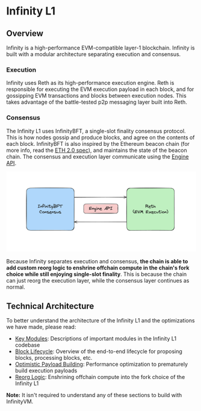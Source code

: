 # Infinity L1

## Overview

Infinity is a high-performance EVM-compatible layer-1 blockchain. Infinity is built with a modular architecture separating execution and consensus.

### Execution

Infinity uses Reth as its high-performance execution engine. Reth is responsible for executing the EVM execution payload in each block, and for gossipping EVM transactions and blocks between execution nodes. This takes advantage of the battle-tested p2p messaging layer built into Reth.

### Consensus

The Infinity L1 uses InfinityBFT, a single-slot finality consensus protocol. This is how nodes gossip and produce blocks, and agree on the contents of each block. InfinityBFT is also inspired by the Ethereum beacon chain (for more info, read the [ETH 2.0 spec](https://eth2book.info/capella/part3/containers/state/)), and maintains the state of the beacon chain. The consensus and execution layer communicate using the [Engine API](https://hackmd.io/@danielrachi/engine_api).

![infinity overview](../assets/infinity-overview.png)

Because Infinity separates execution and consensus, **the chain is able to add custom reorg logic to enshrine offchain compute in the chain's fork choice while still enjoying single-slot finality**. This is because the chain can just reorg the execution layer, while the consensus layer continues as normal.

## Technical Architecture

To better understand the architecture of the Infinity L1 and the optimizations we have made, please read:

- [Key Modules](./modules.md): Descriptions of important modules in the Infinity L1 codebase
- [Block Lifecycle](./lifecycle.md): Overview of the end-to-end lifecycle for proposing blocks, processing blocks, etc.
- [Optimistic Payload Building](./optimistic-payload.md): Performance optimization to prematurely build execution payloads
- [Reorg Logic](./reorg.md): Enshrining offchain compute into the fork choice of the Infinity L1

**Note:** It isn't required to understand any of these sections to build with InfinityVM.
